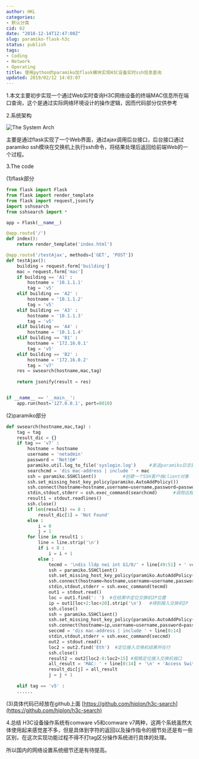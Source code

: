 ```yaml
---
author: HKL
categories:
- 默认分类
cid: 62
date: "2018-12-14T12:47:00Z"
slug: paramiko-flask-h3c
status: publish
tags:
- Coding
- Network
- Operating
title: 使用python的paramiko加flask模块实现H3C设备实时ssh信息查询
updated: 2019/02/12 14:03:07
---
```



1.本文主要初步实现一个通过Web实时查询H3C网络设备的终端MAC信息所在端口查询，这个是通过实际网络环境设计的操作逻辑，因而代码部分仅供参考
   
2.系统架构

<!--more-->

![The System Arch](https://cdn.jsdelivr.net/gh/hiplon/blog-photo/2019/02/wp0prxr3ho.png "The System Arch")

主要是通过flask实现了一个Web界面，通过ajax调用后台接口，后台接口通过paramiko ssh模块在交换机上执行ssh命令，将结果处理后返回给前端Web的一个过程。

3.The code

(1)flask部分
```python
from flask import Flask
from flask import render_template
from flask import request,jsonify
import sshsearch
from sshsearch import *

app = Flask(__name__)

@app.route('/')
def index():
    return render_template('index.html')

@app.route('/testAjax', methods=['GET', 'POST'])
def testAjax():
	building = request.form['building']
	mac = request.form['mac']
	if building == 'A1' :
		hostname = '10.1.1.1'
		tag = 'v5'
	elif building == 'A2' :
		hostname = '10.1.1.2'
		tag = 'v5'
	elif building == 'A3' :
		hostname = '10.1.1.3'
		tag = 'v5'
	elif building == 'A4' :
		hostname = '10.1.1.4'
	elif building == 'B1' :
		hostname = '172.16.0.1'
		tag = 'v5'
	elif building == 'B2' :
		hostname = '172.16.0.2'
		tag = 'v7'
	res = swsearch(hostname,mac,tag)
	
	return jsonify(result = res)


if __name__ == '__main__':
    app.run(host='127.0.0.1', port=8010)
```

(2)paramiko部分
```python
def swsearch(hostname,mac,tag) :
	tag = tag
	result_dic = {}
	if tag == 'v7' :
		hostname = hostname
		username = 'netadmin'
		password = 'Net!@#'
		paramiko.util.log_to_file('syslogin.log')     #发送paramiko日志到syslogin.log文件
		searchcmd = 'dis mac-address | include ' + mac	
		ssh = paramiko.SSHClient()          #创建一个SSH客户端client对象
		ssh.set_missing_host_key_policy(paramiko.AutoAddPolicy())
		ssh.connect(hostname=hostname,username=username,password=password,allow_agent=False,look_for_keys=False)    #连接汇聚交换机
		stdin,stdout,stderr = ssh.exec_command(searchcmd)      #调用远程执行命令方法exec_command()
		result1 = stdout.readlines()
		ssh.close()
		if len(result1) <= 8 :
			result_dic[1] = 'Not Found'
		else :
			i = 0
			j = 1
		for line in result1 :
			line = line.strip('\n')
			if i < 8 :
				i = i + 1
			else :
				tecmd = '\ndis lldp nei int G1/0/' + line[49:51] + ' verbose | include "Management address                :"\n'   #组成命令查看接入交换机IP地址的命令
				ssh = paramiko.SSHClient()
				ssh.set_missing_host_key_policy(paramiko.AutoAddPolicy())
				ssh.connect(hostname=hostname,username=username,password=password,allow_agent=False,look_for_keys=False)   #连接汇聚交换机
				stdin,stdout,stderr = ssh.exec_command(tecmd)
				out1 = stdout.read()
				loc = out1.find(': ')  #在结果中定位交换机IP位置
				ip = out1[loc+2:loc+20].strip('\n')   #得到接入交换机IP
				ssh.close()
				ssh = paramiko.SSHClient()
				ssh.set_missing_host_key_policy(paramiko.AutoAddPolicy())
				ssh.connect(hostname=ip,username=username,password=password,allow_agent=False,look_for_keys=False)  #连接接入交换机
				seccmd = 'dis mac-address | include ' + line[0:14]
				stdin,stdout,stderr = ssh.exec_command(seccmd)
				out2 = stdout.read()
				loc2 = out2.find('Eth')  #定位接入交换机结果所在行
				ssh.close()
				result2 = out2[loc2-8:loc2+15] #粗略定位接入交换机端口
				all_result = 'MAC: ' + line[0:14] + '\n' + 'Access Switch IP: ' + ip + '\n' + 'Port: ' + result2 + '\n' + 'VLAN: ' + line[17:21] + '\n' + 'BAGG: ' + line[49:51] + '\n'
				result_dic[j] = all_result 
				j = j + 1
				
	elif tag == 'v5' :
	......
```
(3)具体代码已经放在github上面
[https://github.com/hiplon/h3c-search](https://github.com/hiplon/h3c-search)

4.总结
H3C设备操作系统有comware v5和comware v7两种，这两个系统虽然大体使用起来感觉差不多，但是具体到字符的返回以及操作指令的细节处还是有一些区别，在这次实现功能过程不得不打tag区分操作系统进行具体的处理。

所以国内的网络设置系统细节还是有待提高。
